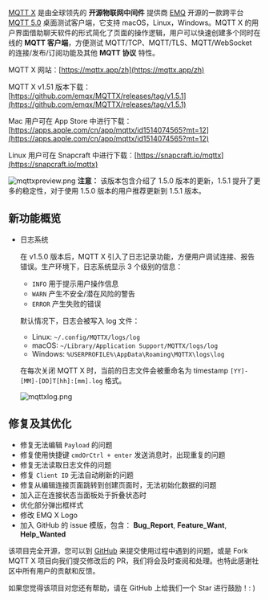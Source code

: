 [MQTT X](https://mqttx.app/zh) 是由全球领先的 **开源物联网中间件** 提供商 [EMQ](https://www.emqx.com/zh) 开源的一款跨平台 [MQTT 5.0](https://www.emqx.com/zh/mqtt/mqtt5) 桌面测试客户端，它支持 macOS，Linux，Windows。MQTT X 的用户界面借助聊天软件的形式简化了页面的操作逻辑，用户可以快速创建多个同时在线的 **MQTT 客户端**，方便测试 MQTT/TCP、MQTT/TLS、MQTT/WebSocket  的连接/发布/订阅功能及其他 **MQTT 协议** 特性。

MQTT X 网站：[https://mqttx.app/zh](https://mqttx.app/zh)

MQTT X v1.51 版本下载：[https://github.com/emqx/MQTTX/releases/tag/v1.5.1](https://github.com/emqx/MQTTX/releases/tag/v1.5.1)

Mac 用户可在 App Store 中进行下载：[https://apps.apple.com/cn/app/mqttx/id1514074565?mt=12](https://apps.apple.com/cn/app/mqttx/id1514074565?mt=12)

Linux 用户可在 Snapcraft 中进行下载：[https://snapcraft.io/mqttx](https://snapcraft.io/mqttx)

![mqttxpreview.png](https://static.emqx.net/images/fbd24ad549dd807461a4f77eb4b1d871.png)
**注意：** 该版本包含介绍了 1.5.0 版本的更新，1.5.1 提升了更多的稳定性，对于使用 1.5.0 版本的用户推荐更新到 1.5.1 版本。

## 新功能概览

- 日志系统

  在 v1.5.0 版本后，MQTT X 引入了日志记录功能，方便用户调试连接、报告错误。生产环境下，日志系统显示 3 个级别的信息：

  - `INFO` 用于提示用户操作信息
  - `WARN` 产生不安全/潜在风险的警告
  - `ERROR` 产生失败的错误

  默认情况下，日志会被写入 log 文件：

  - Linux: `~/.config/MQTTX/logs/log`
  - macOS: `~/Library/Application Support/MQTTX/logs/log`
  - Windows: `%USERPROFILE%\AppData\Roaming\MQTTX\logs\log`

  在每次关闭 MQTT X 时，当前的日志文件会被重命名为 timestamp `[YY]-[MM]-[DD]T[hh]:[mm].log` 格式。

  ![mqttxlog.png](https://static.emqx.net/images/6a1acc82b2a554aa2b360b28750676ec.png)

## 修复及其优化

- 修复无法编辑 `Payload` 的问题
- 修复使用快捷键 `cmdOrCtrl + enter` 发送消息时，出现重复的问题
- 修复无法读取日志文件的问题
- 修复 `Client ID` 无法自动刷新的问题
- 修复从编辑连接页面跳转到创建页面时，无法初始化数据的问题
- 加入正在连接状态当面板处于折叠状态时
- 优化部分弹出框样式
- 修改 EMQ X Logo
- 加入 GitHub 的 issue 模版，包含： **Bug_Report**, **Feature_Want**, **Help_Wanted**

该项目完全开源，您可以到 [GitHub](https://github.com/emqx/MQTTX/issues?q=is%3Aissue+is%3Aopen+sort%3Aupdated-desc) 来提交使用过程中遇到的问题，或是 Fork MQTT X 项目向我们提交修改后的 PR，我们将会及时查阅和处理。也特此感谢社区中所有用户的贡献和反馈。

如果您觉得该项目对您还有帮助，请在 GitHub 上给我们一个 Star 进行鼓励！: )
